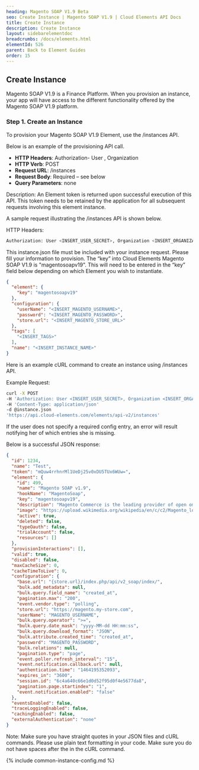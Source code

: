```yaml
---
heading: Magento SOAP V1.9 Beta
seo: Create Instance | Magento SOAP V1.9 | Cloud Elements API Docs
title: Create Instance
description: Create Instance
layout: sidebarelementdoc
breadcrumbs: /docs/elements.html
elementId: 526
parent: Back to Element Guides
order: 15
---
```


## Create Instance

Magento SOAP V1.9 is a Finance Platform. When you provision an instance, your app will have access to the different functionality offered by the Magento SOAP V1.9 platform.

### Step 1. Create an Instance

To provision your Magento SOAP V1.9 Element, use the /instances API.

Below is an example of the provisioning API call.

* __HTTP Headers__: Authorization- User <user secret>, Organization <organization secret>
* __HTTP Verb__: POST
* __Request URL__: /instances
* __Request Body__: Required – see below
* __Query Parameters__: none

Description: An Element token is returned upon successful execution of this API. This token needs to be retained by the application for all subsequent requests involving this element instance.

A sample request illustrating the /instances API is shown below.

HTTP Headers:

```bash
Authorization: User <INSERT_USER_SECRET>, Organization <INSERT_ORGANIZATION_SECRET>

```
This instance.json file must be included with your instance request.  Please fill your information to provision.  The “key” into Cloud Elements Magento SOAP V1.9 is "magentosoapv19".  This will need to be entered in the “key” field below depending on which Element you wish to instantiate.

```JSON
{
  "element": {
    "key": "magentosoapv19"
  },
  "configuration": {
    "userName": "<INSERT_MAGENTO_USERNAME>",
    "password": "<INSERT_MAGENTO_PASSWORD>",
    "store.url": "<INSERT_MAGENTO_STORE_URL>"
  },
  "tags": [
    "<INSERT_TAGS>"
  ],
  "name": "<INSERT_INSTANCE_NAME>"
}
```

Here is an example cURL command to create an instance using /instances API.

Example Request:

```bash
curl -X POST
-H 'Authorization: User <INSERT_USER_SECRET>, Organization <INSERT_ORGANIZATION_SECRET>'
-H 'Content-Type: application/json'
-d @instance.json
'https://api.cloud-elements.com/elements/api-v2/instances'
```

If the user does not specify a required config entry, an error will result notifying her of which entries she is missing.

Below is a successful JSON response:

```JSON
{
  "id": 1234,
  "name": "Test",
  "token": "mQuw4rrhnrMl1UeDj25v0xDU5TUx6WUw=",
  "element": {
    "id": 499,
    "name": "Magento SOAP v1.9",
    "hookName": "MagentoSoap",
    "key": "magentosoapv19",
    "description": "Magento Commerce is the leading provider of open omnichannel innovation. Our open source digital commerce platform and cloud-based omnichannel solutions empower merchants to integrate digital and physical shopping experiences.",
    "image": "https://upload.wikimedia.org/wikipedia/en/c/c2/Magento_logo.png",
    "active": true,
    "deleted": false,
    "typeOauth": false,
    "trialAccount": false,
    "resources": []
  },
  "provisionInteractions": [],
  "valid": true,
  "disabled": false,
  "maxCacheSize": 0,
  "cacheTimeToLive": 0,
  "configuration": {
    "base.url": "{store.url}/index.php/api/v2_soap/index/",
    "bulk.add_metadata": null,
    "bulk.query.field_name": "created_at",
    "pagination.max": "200",
    "event.vendor.type": "polling",
    "store.url": "https://magento.my-store.com",
    "userName": "MAGENTO_USERNAME",
    "bulk.query.operator": ">=",
    "bulk.query.date_mask": "yyyy-MM-dd HH:mm:ss",
    "bulk.query.download_format": "JSON",
    "bulk.attribute.created_time": "created_at",
    "password": "MAGENTO_PASSWORD",
    "bulk.relations": null,
    "pagination.type": "page",
    "event.poller.refresh_interval": "15",
    "event.notification.callback.url": null,
    "authentication.time": "1464195352093",
    "expires_in": "3600",
    "session.id": "6c4a640c66e1d0d52f95d0f4e5677da8",
    "pagination.page.startindex": "1",
    "event.notification.enabled": "false"
  },
  "eventsEnabled": false,
  "traceLoggingEnabled": false,
  "cachingEnabled": false,
  "externalAuthentication": "none"
}
```

Note:  Make sure you have straight quotes in your JSON files and cURL commands.  Please use plain text formatting in your code.  Make sure you do not have spaces after the in the cURL command.

{% include common-instance-config.md %}

